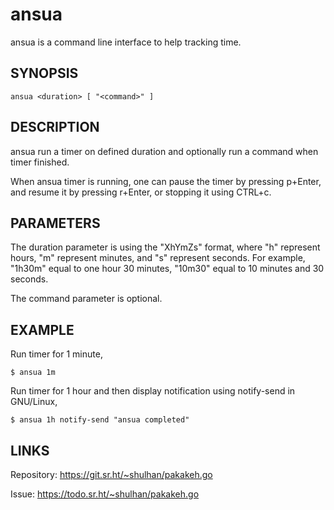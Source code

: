 # ansua

ansua is a command line interface to help tracking time.

## SYNOPSIS

    ansua <duration> [ "<command>" ]

## DESCRIPTION

ansua run a timer on defined duration and optionally run a command when
timer finished.

When ansua timer is running, one can pause the timer by pressing p+Enter,
and resume it by pressing r+Enter, or stopping it using CTRL+c.

## PARAMETERS

The duration parameter is using the "XhYmZs" format, where "h" represent
hours, "m" represent minutes, and "s" represent seconds.
For example, "1h30m" equal to one hour 30 minutes, "10m30" equal to 10
minutes and 30 seconds.

The command parameter is optional.

## EXAMPLE

Run timer for 1 minute,

    $ ansua 1m

Run timer for 1 hour and then display notification using notify-send in
GNU/Linux,

    $ ansua 1h notify-send "ansua completed"

## LINKS

Repository: https://git.sr.ht/~shulhan/pakakeh.go

Issue: https://todo.sr.ht/~shulhan/pakakeh.go
